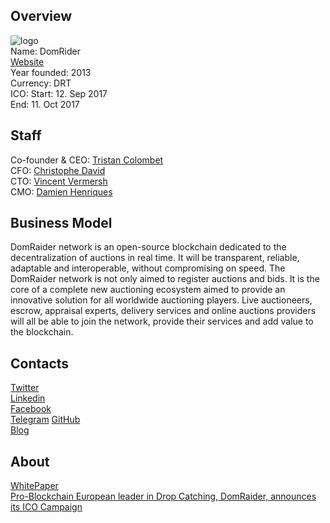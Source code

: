 ## Overview
![logo](../projects/logo/domrider.png)  
Name: DomRider  
[Website](https://www.domraider.io/en/)  
Year founded: 2013  
Currency: DRT  
ICO: Start: 12. Sep 2017  
End: 11. Oct 2017
## Staff
Co-founder & CEO: [Tristan Colombet](../people/tristan_colombet.md)  
CFO: [Christophe David](../people/christophe_david.md)  
CTO: [Vincent Vermersh](../people/vincent_vermersh.md)  
CMO: [Damien Henriques](../people/damien_henriques.md)
## Business Model
DomRaider network is an open-source blockchain dedicated to the decentralization of auctions in real time. It will be transparent, reliable, adaptable and interoperable, without compromising on speed. The DomRaider network is not only aimed to register auctions and bids. It is the core of a complete new auctioning ecosystem aimed to provide an innovative solution for all worldwide auctioning players. Live auctioneers, escrow, appraisal experts, delivery services and online auctions providers will all be able to join the network, provide their services and add value to the blockchain.
## Contacts  
[Twitter](https://twitter.com/domraider)  
[Linkedin](https://www.linkedin.com/company/10805751/)  
[Facebook](https://www.facebook.com/Domraider-1432606216988548)  
[Telegram](https://t.me/DomraiderICO) 
[GitHub](https://github.com/Domraider/dr-token)  
[Blog](https://medium.com/@domraider)  
## About  
[WhitePaper](https://s3-eu-west-1.amazonaws.com/domraider/domraider/DomRaider+ICO+Whitepaper+EN.pdf)   
[Pro-Blockchain European leader in Drop Catching, DomRaider, announces its ICO Campaign](http://www.the-blockchain.com/2017/08/30/pro-blockchain-european-leader-drop-catching-domraider-announces-ico-campaign/)
